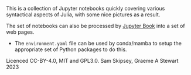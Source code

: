 This is a collection of Jupyter notebooks quickly covering various syntactical aspects of Julia, with some nice pictures as a result.

The set of notebooks can also be processed by [Jupyter Book](https://jupyterbook.org/en/stable/intro.html) into a set of web pages.

- The `environment.yaml` file can be used by conda/mamba to setup the appropriate set of Python packages to do this.

Licenced CC-BY-4.0, MIT and GPL3.0. Sam Skipsey, Graeme A Stewart 2023
